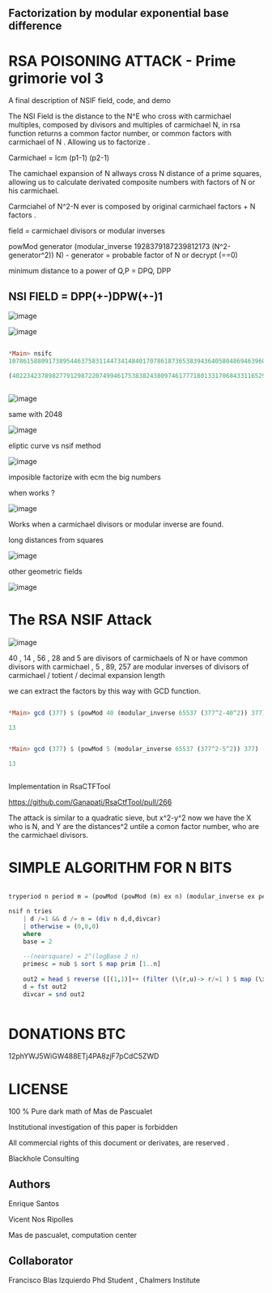 ## Factorization by modular exponential base difference

# RSA POISONING ATTACK - Prime grimorie vol 3

A final description of NSIF field, code, and demo

The NSI Field is the distance to the N^E who cross with carmichael multiples, composed by divisors and multiples of carmichael N, in rsa function returns a common factor number, or common factors with carmichael of N . Allowing us to factorize .

Carmichael = lcm (p1-1) (p2-1) 

The camichael expansion of N allways cross N distance of a prime squares, allowing us to calculate derivated composite numbers with factors of N or his carmichael.

Carmciahel of N^2-N ever is composed by original carmichael factors + N factors .

field = carmichael divisors or modular inverses

powMod generator (modular_inverse 1928379187239812173 (N^2-generator^2)) N) - generator = probable factor of N or decrypt (==0)

minimum distance to a power of Q,P = DPQ, DPP

## NSI FIELD = DPP(+-)DPW(+-)1


![image](https://user-images.githubusercontent.com/60758685/122687991-2eeb0b00-d1df-11eb-8a3d-c5577c16928f.png)


![image](https://user-images.githubusercontent.com/60758685/123015670-811e5e80-d38e-11eb-9aed-78828128a94c.png)



```Haskell

*Main> nsifc 
1078615880917389544637583114473414840170786187365383943640580486946396054833005778796250863934445216126720683279228360145952738612886499734957084583836860500440925043100784911137186209476676352971557693774728859797725277166790113706541220865545309534507638851540886910549436636443182335048699197515327493691587 513 158

(40223423789827791298722074994617538382438097461777180133170684331165292090220640930405622894500710283070095574559458152561261648435839709839300947018252637,26815615859885194199148049996411692254958731641184786755447122887443528060147093953603748596333806855380063716372972101707507765623893139892867298012168351)



```

![image](https://user-images.githubusercontent.com/60758685/122001914-a996cf00-cd76-11eb-8e0a-02b8f9be0990.png)


same with 2048

![image](https://user-images.githubusercontent.com/60758685/122141520-211a3c00-ce13-11eb-9ba5-322caf6a0d3b.png)


eliptic curve vs nsif method

![image](https://user-images.githubusercontent.com/60758685/122146588-fa610300-ce1c-11eb-9896-65cdf15761cc.png)

imposible factorize with ecm the big numbers


when works ?

![image](https://user-images.githubusercontent.com/60758685/122174753-96543400-ce48-11eb-8e3a-4421f2eac008.png)

Works when a carmichael divisors or modular inverse are found.

long distances from squares

![image](https://user-images.githubusercontent.com/60758685/122319581-65c2d780-cee6-11eb-9a7e-632bb804ba44.png)


other geometric fields

![image](https://user-images.githubusercontent.com/60758685/122329378-f0abce00-cef6-11eb-8c36-30eb73e96c49.png)



# The RSA NSIF Attack

![image](https://user-images.githubusercontent.com/60758685/121837222-acbc8d00-cc9a-11eb-858f-78f9ccd2fed2.png)

40 , 14 , 56 , 28 and 5 are divisors of carmichaels of N or have common divisors with carmichael , 5 , 89, 257 are modular inverses of divisors of carmichael / totient / decimal expansion length

we can extract the factors by this way with GCD function.

```Haskell

*Main> gcd (377) $ (powMod 40 (modular_inverse 65537 (377^2-40^2)) 377) - 40

13


*Main> gcd (377) $ (powMod 5 (modular_inverse 65537 (377^2-5^2)) 377) - 5

13



```

Implementation in RsaCTFTool

https://github.com/Ganapati/RsaCtfTool/pull/266


The attack is similar to a quadratic sieve, but x^2-y^2 now we have the X who is N, and Y are the distances^2 untile a comon factor number, who are the carmichael divisors.


# SIMPLE ALGORITHM FOR N BITS


```Haskell

tryperiod n period m = (powMod (powMod (m) ex n) (modular_inverse ex period) n) - (m)

nsif n tries
	| d /=1 && d /= n = (div n d,d,divcar)
	| otherwise = (0,0,0)
	where
 	base = 2 
		
	--(nearsquare) = 2^(logBase 2 n)
	primesc = nub $ sort $ map prim [1..n]	
	
	out2 = head $ reverse ([(1,1)]++ (filter (\(r,u)-> r/=1 ) $ map (\x-> (gcd (n) ((tryperiod ((n)) ((n)^2-(x)^2) x)  ),x)) [2^base..2^base+tries]))
	d = fst out2
	divcar = snd out2



```


# DONATIONS BTC

12phYWJ5WiGW488ETj4PA8zjF7pCdC5ZWD



# LICENSE

100 % Pure dark math of Mas de Pascualet

Institutional investigation of this paper is forbidden

All commercial rights of this document or derivates, are reserved .

Blackhole Consulting 

## Authors

Enrique Santos

Vicent Nos Ripolles

Mas de pascualet, computation center


## Collaborator
Francisco Blas Izquierdo
Phd Student , Chalmers Institute
